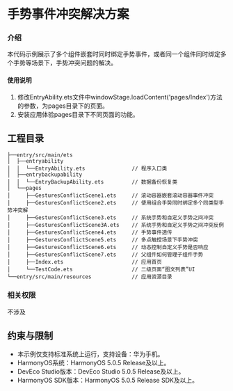 # 手势事件冲突解决方案

### 介绍

本代码示例展示了多个组件嵌套时同时绑定手势事件，或者同一个组件同时绑定多个手势等场景下，手势冲突问题的解决。

#### 使用说明

1. 修改EntryAbility.ets文件中windowStage.loadContent('pages/Index')方法的参数，为pages目录下的页面。
2. 安装应用体验pages目录下不同页面的功能。

## 工程目录

``` 
├──entry/src/main/ets                          
│  ├──entryability
│  │  └──EntryAbility.ets               // 程序入口类
│  ├──entrybackupability
│  │  └──EntryBackupAbility.ets         // 数据备份恢复类
│  └──pages        
│     ├──GesturesConflictScene1.ets     // 滚动容器嵌套滚动容器事件冲突
│     ├──GesturesConflictScene2.ets     // 使用组合手势同时绑定多个同类型手势冲突解        
│     ├──GesturesConflictScene3.ets     // 系统手势和自定义手势之间冲突
│     ├──GesturesConflictScene3A.ets    // 系统手势和自定义手势之间冲突反例
│     ├──GesturesConflictScene4.ets     // 手势事件透传
│     ├──GesturesConflictScene5.ets     // 多点触控场景下手势冲突
│     ├──GesturesConflictScene6.ets     // 动态控制自定义手势是否响应
│     ├──GesturesConflictScene7.ets     // 父组件如何管理子组件手势
│     ├──Index.ets                      // 应用首页
│     └──TestCode.ets                   // 二级页面“图文列表”UI
└──entry/src/main/resources             // 应用资源目录
```

### 相关权限

不涉及

## 约束与限制

* 本示例仅支持标准系统上运行，支持设备：华为手机。
* HarmonyOS系统：HarmonyOS 5.0.5 Release及以上。
* DevEco Studio版本：DevEco Studio 5.0.5 Release及以上。
* HarmonyOS SDK版本：HarmonyOS 5.0.5 Release SDK及以上。